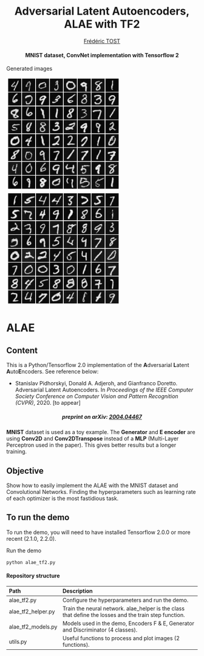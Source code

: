 <h1 align="center">
  Adversarial Latent Autoencoders, ALAE with TF2
  <br>
</h1>
  <p align="center">
    <a href="https://tostcorp.com/">Frédéric TOST</a>    
  </p>
<h4 align="center">MNIST dataset, ConvNet implementation with Tensorflow 2</h4>

Generated images

![](static/alae_samples_40300_redim.png)&nbsp;&nbsp;&nbsp;
![](static/alae_samples_41400_redim.png)

# ALAE

## Content

This is a Python/Tensorflow 2.0 implementation of the **A**dversarial **L**atent **A**uto**E**ncoders. 
See reference below: 
* Stanislav Pidhorskyi, Donald A. Adjeroh, and Gianfranco Doretto. Adversarial Latent Autoencoders. In *Proceedings of the IEEE Computer Society Conference on Computer Vision and Pattern Recognition (CVPR)*, 2020. [to appear] 
>

<h5 align="center">preprint on arXiv: <a href="https://arxiv.org/abs/2004.04467">2004.04467</a></h5>

**MNIST** dataset is used as a toy example. The **Generator** and **E encoder** are using **Conv2D** and **Conv2DTranspose** instead of a **MLP** (Multi-Layer Perceptron used in the paper). 
This gives better results but  a longer training.

## Objective

Show how to easily implement the ALAE with the MNIST dataset and Convolutional Networks. Finding the hyperparameters such as learning rate of each optimizer is the most fastidious task.

## To run the demo

To run the demo, you will need to have installed Tensorflow 2.0.0 or more recent (2.1.0, 2.2.0). 

Run the demo

    python alae_tf2.py



#### Repository structure

| Path | Description
| :--- | :----------
| alae_tf2.py | Configure the hyperparameters and run the demo.
| alae_tf2_helper.py | Train the neural network. alae_helper is the class that define the losses and the train step function.
| alae_tf2_models.py | Models used in the demo, Encoders F & E, Generator and Discriminator (4 classes).
| utils.py | Useful functions to process and plot images (2 functions).
